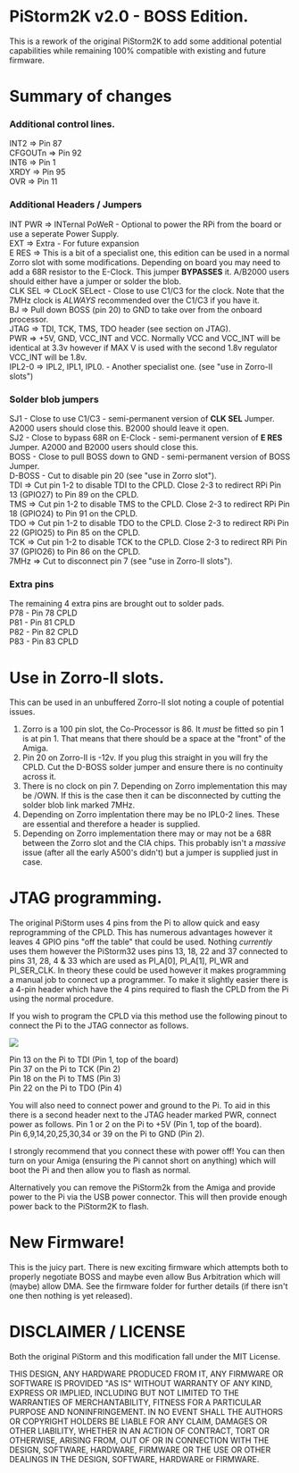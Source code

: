 # PiStorm2K v2.0 - BOSS Edition.

This is a rework of the original PiStorm2K to add some additional potential capabilities while remaining 100% compatible with existing and future firmware. 

# Summary of changes
### Additional control lines.

INT2 => Pin 87  
CFGOUTn => Pin 92  
INT6 => Pin 1  
XRDY => Pin 95  
OVR => Pin 11  

### Additional Headers / Jumpers

INT PWR => INTernal PoWeR - Optional to power the RPi from the board or use a seperate Power Supply.   
EXT => Extra - For future expansion  
E RES => This is a bit of a specialist one, this edition can be used in a normal Zorro slot with some modifications. Depending on board you may need to add a 68R resistor to the E-Clock. This jumper **BYPASSES** it. A/B2000 users should either have a jumper or solder the blob.   
CLK SEL => CLocK SELect - Close to use C1/C3 for the clock. Note that the 7MHz clock is *ALWAYS* recommended over the C1/C3 if you have it.   
BJ => Pull down BOSS (pin 20) to GND to take over from the onboard processor.   
JTAG => TDI, TCK, TMS, TDO header (see section on JTAG).   
PWR => +5V, GND, VCC_INT and VCC. Normally VCC and VCC_INT will be identical at 3.3v however if MAX V is used with the second 1.8v regulator VCC_INT will be 1.8v.   
IPL2-0 => IPL2, IPL1, IPL0. - Another specialist one. (see "use in Zorro-II slots")  

### Solder blob jumpers

SJ1 - Close to use C1/C3 - semi-permanent version of **CLK SEL** Jumper. A2000 users should close this. B2000 should leave it open.   
SJ2 - Close to bypass 68R on E-Clock - semi-permanent version of **E RES** Jumper. A2000 and B2000 users should close this.  
BOSS - Close to pull BOSS down to GND - semi-permanent version of BOSS Jumper.  
D-BOSS - Cut to disable pin 20 (see "use in Zorro slot").  
TDI => Cut pin 1-2 to disable TDI to the CPLD. Close 2-3 to redirect RPi Pin 13 (GPIO27) to Pin 89 on the CPLD.  
TMS => Cut pin 1-2 to disable TMS to the CPLD. Close 2-3 to redirect RPi Pin 18 (GPIO24) to Pin 91 on the CPLD.  
TDO => Cut pin 1-2 to disable TDO to the CPLD. Close 2-3 to redirect RPi Pin 22 (GPIO25) to Pin 85 on the CPLD.  
TCK => Cut pin 1-2 to disable TCK to the CPLD. Close 2-3 to redirect RPi Pin 37 (GPIO26) to Pin 86 on the CPLD.  
7MHz => Cut to disconnect pin 7 (see "use in Zorro-II slots").  

### Extra pins
The remaining 4 extra pins are brought out to solder pads.   
P78 - Pin 78 CPLD  
P81 - Pin 81 CPLD  
P82 - Pin 82 CPLD  
P83 - Pin 83 CPLD  

# Use in Zorro-II slots. 

This can be used in an unbuffered Zorro-II slot noting a couple of potential issues.  

1) Zorro is a 100 pin slot, the Co-Processor is 86. It *must* be fitted so pin 1 is at pin 1. That means that there should be a space at the "front" of the Amiga. 
2) Pin 20 on Zorro-II is -12v. If you plug this straight in you will fry the CPLD. Cut the D-BOSS solder jumper and ensure there is no continuity across it.
3) There is no clock on pin 7. Depending on Zorro implementation this may be /OWN. If this is the case then it can be disconnected by cutting the solder blob link marked 7MHz.
4) Depending on Zorro implentation there may be no IPL0-2 lines. These are essential and therefore a header is supplied.
5) Depending on Zorro implementation there may or may not be a 68R between the Zorro slot and the CIA chips. This probably isn't a *massive* issue (after all the early A500's didn't) but a jumper is supplied just in case.

# JTAG programming.

The original PiStorm uses 4 pins from the Pi to allow quick and easy reprogramming of the CPLD. This has numerous advantages however it leaves 4 GPIO pins "off the table" that could be used. Nothing *currently* uses them however the PiStorm32 uses pins 13, 18, 22 and 37 connected to pins 31, 28,  4 &  33 which are used as PI_A[0], PI_A[1], PI_WR and PI_SER_CLK.
In theory these could be used however it makes programming a manual job to connect up a programmer. To make it slightly easier there is a 4-pin header which have the 4 pins required to flash the CPLD from the Pi using the normal procedure. 

If you wish to program the CPLD via this method use the following pinout to connect the Pi to the JTAG connector as follows.

<IMG SRC="https://www.raspberrypi.com/documentation/computers/images/GPIO-Pinout-Diagram-2.png">

Pin 13 on the Pi to TDI  (Pin 1, top of the board)  
Pin 37 on the Pi to TCK  (Pin 2)  
Pin 18 on the Pi to TMS  (Pin 3)  
Pin 22 on the Pi to TDO  (Pin 4)  

You will also need to connect power and ground to the Pi. To aid in this there is a second header next to the JTAG header marked PWR, connect power as follows.
Pin 1 or 2 on the Pi to +5V (Pin 1, top of the board).  
Pin 6,9,14,20,25,30,34 or 39 on the Pi to GND (Pin 2).  

I strongly recommend that you connect these with power off! You can then turn on your Amiga (ensuring the Pi cannot short on anything) which will boot the Pi and then allow you to flash as normal. 

Alternatively you can remove the PiStorm2k from the Amiga and provide power to the Pi via the USB power connector. This will then provide enough power back to the PiStorm2K to flash. 

# New Firmware!

This is the juicy part. There is new exciting firmware which attempts both to properly negotiate BOSS and maybe even allow Bus Arbitration which will (maybe) allow DMA. See the firmware folder for further details (if there isn't one then nothing is yet released).


# DISCLAIMER / LICENSE

Both the original PiStorm and this modification fall under the MIT License. 

THIS DESIGN, ANY HARDWARE PRODUCED FROM IT, ANY FIRMWARE OR SOFTWARE IS PROVIDED "AS IS" WITHOUT WARRANTY OF ANY KIND, EXPRESS OR IMPLIED, INCLUDING BUT NOT LIMITED TO THE WARRANTIES OF MERCHANTABILITY, FITNESS FOR A PARTICULAR PURPOSE AND NONINFRINGEMENT. IN NO EVENT SHALL THE AUTHORS OR COPYRIGHT HOLDERS BE LIABLE FOR ANY CLAIM, DAMAGES OR OTHER LIABILITY, WHETHER IN AN ACTION OF CONTRACT, TORT OR OTHERWISE, ARISING FROM, OUT OF OR IN CONNECTION WITH THE DESIGN, SOFTWARE, HARDWARE, FIRMWARE OR THE USE OR OTHER DEALINGS IN THE DESIGN, SOFTWARE, HARDWARE or FIRMWARE.
